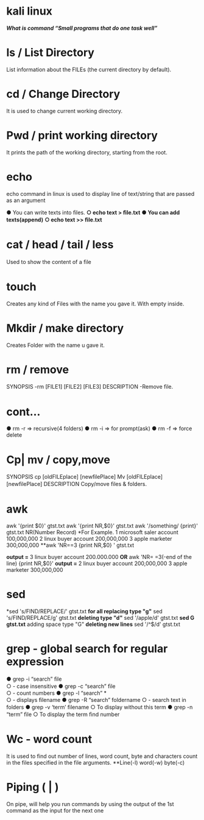 # kali linux
***What is command
“Small programs that do one task well”***

# ls / List Directory
 List  information  about  the FILEs (the current directory by default).
 
# cd / Change Directory
 It is used to change current working directory. 

# Pwd / print working directory
   It prints the path of the working directory, starting from the root.


# echo
  echo command in linux is used to display line of text/string that are passed as an argument 


● You can write texts into ﬁles.
**○ echo text > ﬁle.txt** 
**● You can add texts(append)** 
**○ echo text >> ﬁle.txt**


# cat / head / tail / less
 Used to show the content of a ﬁle


# touch
Creates any kind of Files with the name you gave it. With empty inside.



# Mkdir / make directory 
Creates Folder with the name u gave it.


# rm / remove
SYNOPSIS
-rm  [FILE1] [FILE2] [FILE3]
DESCRIPTION
-Remove ﬁle.

# cont…
● rm -r   => recursive(4 folders) 
● rm -i    => for prompt(ask) 
● rm -f    => force delete


# Cp| mv  / copy,move
SYNOPSIS
       cp [oldFILEplace] [newﬁlePlace]
       Mv  [oldFILEplace] [newﬁlePlace]
DESCRIPTION
       Copy/move  ﬁles & folders.

# awk
awk '{print $0}' gtst.txt
awk '{print NR,$0}' gtst.txt
awk '/something/ {print}' gtst.txt
NR(Number Record)
*For Example.
1 microsoft saler account 100,000,000
2 linux buyer account 200,000,000
3 apple marketer 300,000,000
**awk 'NR==3 {print NR,$0} ' gtst.txt

**output =**
3 linux buyer account 200.000.000
**OR** 
awk 'NR= =3(-end of the line) {print NR,$0}'
**output =**
2 linux buyer account 200,000,000
3 apple marketer 300,000,000


# sed
*sed 's/FIND/REPLACE/' gtst.txt
**for all replacing type "g"**
sed 's/FIND/REPLACE/g' gtst.txt
**deleting type "d"**
sed '/apple/d' gtst.txt
**sed G gtst.txt**
adding space type "G"
**deleting new lines**
sed '/^$/d' gtst.txt
       


# grep - global search for regular expression
● grep -i “search” ﬁle     
○ - case insensitive 
● grep -c “search” ﬁle    
○ - count numbers 
● grep -l “search” *   
○ -  displays ﬁlename 
● grep -R “search” foldername 
○ - search text in folders 
● grep -v ‘term’ ﬁlename 
○ To display without this term 
● grep -n “term” ﬁle 
○ To display the term ﬁnd number 



# Wc - word count
   It is used to find out number of lines, word count, byte and characters count in the files specified in the file arguments.
**Line(-l)      word(-w)      byte(-c) 


# Piping ( | )
On pipe, will help you run commands by using the output of the 1st command as the input for the next one


